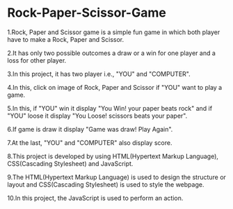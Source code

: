  # Rock-Paper-Scissor-Game
1.Rock, Paper and Scissor game is a simple fun game in which both player have to make a Rock, Paper and Scissor. 

2.It has only two possible outcomes a draw or a win for one player and a loss for other player.

3.In this project, it has two player i.e., "YOU" and "COMPUTER".

4.In this, click on image of Rock, Paper and Scissor if "YOU" want to play a game.

5.In this, if "YOU" win it display "You Win! your paper beats rock"  and if "YOU" loose it display "You Loose! scissors beats your paper".

6.If game is draw it display "Game was draw! Play Again".

7.At the last, "YOU" and "COMPUTER" also display score.

8.This project is developed by using HTML(Hypertext Markup Language), CSS(Cascading Stylesheet) and JavaScript.

9.The HTML(Hypertext Markup Language) is used to design the structure or layout and CSS(Cascading Stylesheet) is used to style the webpage.

10.In this project, the JavaScript is used to perform an action.
